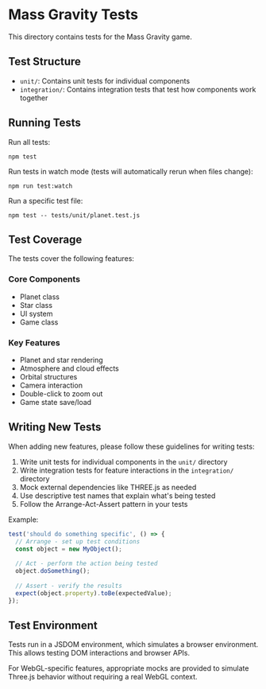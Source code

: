 # Mass Gravity Tests

This directory contains tests for the Mass Gravity game.

## Test Structure

- `unit/`: Contains unit tests for individual components
- `integration/`: Contains integration tests that test how components work together

## Running Tests

Run all tests:
```
npm test
```

Run tests in watch mode (tests will automatically rerun when files change):
```
npm run test:watch
```

Run a specific test file:
```
npm test -- tests/unit/planet.test.js
```

## Test Coverage

The tests cover the following features:

### Core Components
- Planet class
- Star class
- UI system
- Game class

### Key Features
- Planet and star rendering
- Atmosphere and cloud effects
- Orbital structures
- Camera interaction
- Double-click to zoom out
- Game state save/load

## Writing New Tests

When adding new features, please follow these guidelines for writing tests:

1. Write unit tests for individual components in the `unit/` directory
2. Write integration tests for feature interactions in the `integration/` directory
3. Mock external dependencies like THREE.js as needed
4. Use descriptive test names that explain what's being tested
5. Follow the Arrange-Act-Assert pattern in your tests

Example:
```javascript
test('should do something specific', () => {
  // Arrange - set up test conditions
  const object = new MyObject();
  
  // Act - perform the action being tested
  object.doSomething();
  
  // Assert - verify the results
  expect(object.property).toBe(expectedValue);
});
```

## Test Environment

Tests run in a JSDOM environment, which simulates a browser environment. This allows testing DOM interactions and browser APIs.

For WebGL-specific features, appropriate mocks are provided to simulate Three.js behavior without requiring a real WebGL context.